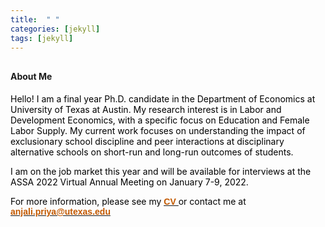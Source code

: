 ```yaml
---
title:  " "
categories: [jekyll]
tags: [jekyll]
---
```


<h4 style="margin-top:30px;" id="working-papers"><strong>About Me</strong></h4>

<p><font color="#000000"> Hello! I am a final year Ph.D. candidate in the Department of Economics at University of Texas at Austin. My research interest is in Labor and Development Economics, with a specific focus on Education and Female Labor Supply. My current work focuses on understanding the impact of exclusionary school discipline and peer interactions at disciplinary alternative schools on short-run and long-run outcomes of students.</p>

<p style="color:#000000;">I am on the job market this year and will be available for interviews at the ASSA 2022 Virtual Annual Meeting on January 7-9, 2022.</p>

<p style="color:#000000;">For more information, please see my <a href="{{ site.baseurl }}/files/CV_Anjali_P_Verma copy.pdf"><b><u><font face="Arial" color="#C35900">CV </font></u></b></a>or contact me at  <a href="mailto:{{ site.author.email }}" title="Email {{ site.author.email }}" target="_blank"><b><font face="Arial" color="#C35900">anjali.priya@utexas.edu</font></b></a></p>
  

